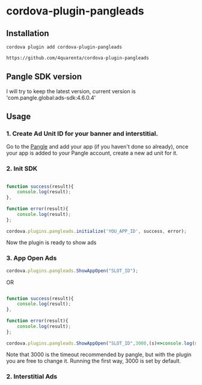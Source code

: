 # cordova-plugin-pangleads

## Installation

```sh
cordova plugin add cordova-plugin-pangleads
```

```sh
https://github.com/4quarenta/cordova-plugin-pangleads
```

## Pangle SDK version
I will try to keep the latest version, current version is 'com.pangle.global:ads-sdk:4.6.0.4'

## Usage

### 1. Create Ad Unit ID for your banner and interstitial.

Go to the [Pangle](https://www.pangleglobal.com/) and add your app (if you haven't done so already), once your app is added to your Pangle account, create a new ad unit for it.

### 2. Init SDK

```javascript

function success(result){
    console.log(result);
},
  
function error(result){
    console.log(result);
};
  
cordova.plugins.pangleads.initialize('YOU_APP_ID', success, error);
```
Now the plugin is ready to show ads

### 3. App Open Ads

```javascript
cordova.plugins.pangleads.ShowAppOpen("SLOT_ID");
```

OR 

```javascript

function success(result){
    console.log(result);
},
  
function error(result){
    console.log(result);
};
  
cordova.plugins.pangleads.ShowAppOpen("SLOT_ID",3000,(s)=>console.log(s),(e)=>console.log(e));
```

Note that 3000 is the timeout recommended by pangle, but with the plugin you are free to change it. Running the first way, 3000 is set by default.

### 2. Interstitial Ads

